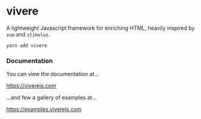# vivere

A lightweight Javascript framework for enriching HTML, heavily inspired by `vue` and `stimulus`.

`yarn add vivere`

### Documentation

You can view the documentation at...

https://viverejs.com

...and few a gallery of examples at...

https://examples.viverejs.com
